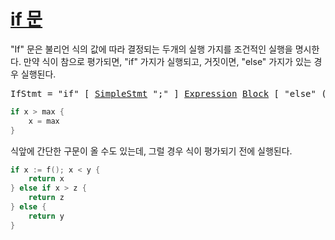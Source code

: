 # [if 문](#if-statements)

"If" 문은 불리언 식의 값에 따라 결정되는 두개의 실행 가지를 조건적인 실행을 명시한다. 만약 식이 참으로 평가되면, "if" 가지가 실행되고, 거짓이면, "else" 가지가 있는 경우 실행된다.

<pre>
<a id="IfStmt">IfStmt</a> = "if" [ <a href="/Statements/#SimpleStmt">SimpleStmt</a> ";" ] <a href="/Expressions/operators.html#Expression">Expression</a> <a href="/Blocks/#Block">Block</a> [ "else" ( <a href="#IfStmt">IfStmt</a> | <a href="/Blocks/#Block">Block</a> ) ] .
</pre>

```go
if x > max {
    x = max
}
```

식앞에 간단한 구문이 올 수도 있는데, 그럴 경우 식이 평가되기 전에 실행된다.

```go
if x := f(); x < y {
    return x
} else if x > z {
    return z
} else {
    return y
}
```
